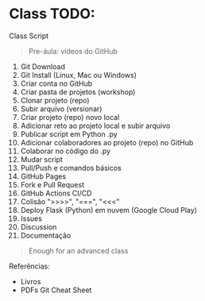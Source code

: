 # Class TODO:

Class Script

> Pre-áula: vídeos do GitHub

1. Git Download
2. Git Install (Linux, Mac ou Windows) 
4. Criar conta no GitHub
5. Criar pasta de projetos (workshop)
6. Clonar projeto (repo)
7. Subir arquivo (versionar)
8. Criar projeto (repo) novo local
9. Adicionar reto ao projeto local e subir arquivo
10. Publicar script em Python .py
11. Adicionar colaboradores ao projeto (repo) no GitHub
12. Colaborar no código do .py
13. Mudar script
14. Pull/Push e comandos básicos
15. GitHub Pages
16. Fork e Pull Request
17. GitHub Actions CI/CD
18. Colisão ">>>>", "===", "<<<"
19. Deploy Flask (Python) em nuvem (Google Cloud Play)
20. Issues
21. Discussion
22. Documentação

> Enough for an advanced class

Referências:

- Livros
- PDFs Git Cheat Sheet
